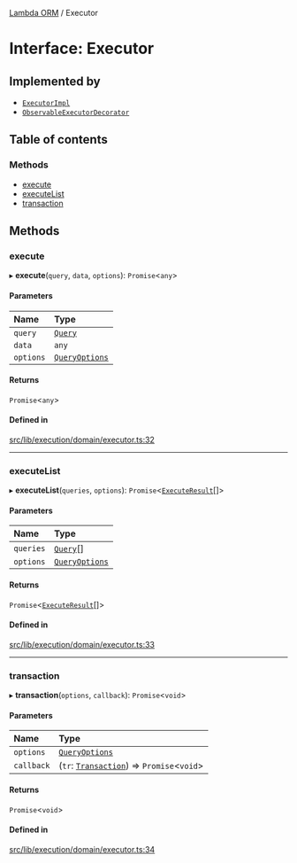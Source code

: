 [Lambda ORM](../README.md) / Executor

# Interface: Executor

## Implemented by

- [`ExecutorImpl`](../classes/ExecutorImpl.md)
- [`ObservableExecutorDecorator`](../classes/ObservableExecutorDecorator.md)

## Table of contents

### Methods

- [execute](Executor.md#execute)
- [executeList](Executor.md#executelist)
- [transaction](Executor.md#transaction)

## Methods

### execute

▸ **execute**(`query`, `data`, `options`): `Promise`\<`any`\>

#### Parameters

| Name | Type |
| :------ | :------ |
| `query` | [`Query`](../classes/Query.md) |
| `data` | `any` |
| `options` | [`QueryOptions`](QueryOptions.md) |

#### Returns

`Promise`\<`any`\>

#### Defined in

[src/lib/execution/domain/executor.ts:32](https://github.com/FlavioLionelRita/lambdaorm/blob/a13846db/src/lib/execution/domain/executor.ts#L32)

___

### executeList

▸ **executeList**(`queries`, `options`): `Promise`\<[`ExecuteResult`](ExecuteResult.md)[]\>

#### Parameters

| Name | Type |
| :------ | :------ |
| `queries` | [`Query`](../classes/Query.md)[] |
| `options` | [`QueryOptions`](QueryOptions.md) |

#### Returns

`Promise`\<[`ExecuteResult`](ExecuteResult.md)[]\>

#### Defined in

[src/lib/execution/domain/executor.ts:33](https://github.com/FlavioLionelRita/lambdaorm/blob/a13846db/src/lib/execution/domain/executor.ts#L33)

___

### transaction

▸ **transaction**(`options`, `callback`): `Promise`\<`void`\>

#### Parameters

| Name | Type |
| :------ | :------ |
| `options` | [`QueryOptions`](QueryOptions.md) |
| `callback` | (`tr`: [`Transaction`](../classes/Transaction.md)) => `Promise`\<`void`\> |

#### Returns

`Promise`\<`void`\>

#### Defined in

[src/lib/execution/domain/executor.ts:34](https://github.com/FlavioLionelRita/lambdaorm/blob/a13846db/src/lib/execution/domain/executor.ts#L34)
